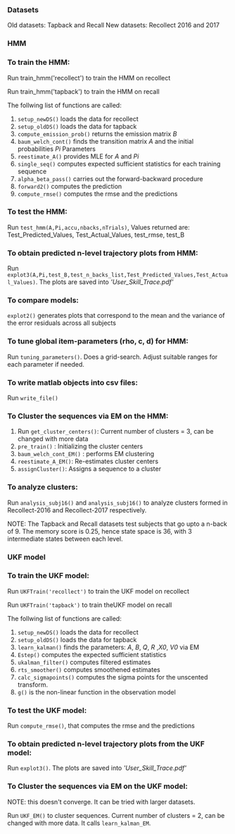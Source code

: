 ### Datasets

Old datasets: Tapback and Recall
New datasets: Recollect 2016 and 2017

### HMM

### To train the HMM:

Run train_hmm('recollect') to train the HMM on recollect

Run train_hmm('tapback') to train the HMM on recall

The follwing list of functions are called:
1. `setup_newDS()` loads the data for recollect 
2. `setup_oldDS()` loads the data for tapback
3. `compute_emission_prob()` returns the emission matrix _B_
4. `baum_welch_cont()` finds the transition matrix _A_ and the initial probabilities _Pi_ Parameters
5. `reestimate_A()` provides MLE for _A_ and _Pi_
6. `single_seq()` computes expected sufficient statistics for each training sequence
7. `alpha_beta_pass()` carries out the forward-backward procedure
8. `forward2()` computes the prediction
9. `compute_rmse()` computes the rmse and the predictions
	
### To test the HMM:

Run `test_hmm(A,Pi,accu,nbacks,nTrials)`, Values returned are: Test_Predicted_Values, Test_Actual_Values, test_rmse, test_B
	
### To obtain predicted n-level trajectory plots from HMM:

Run `explot3(A,Pi,test_B,test_n_backs_list,Test_Predicted_Values,Test_Actual_Values)`. The plots are saved into _'User_Skill_Trace.pdf'_

### To compare models:

`explot2()` generates plots that correspond to the mean and the variance of the error residuals across all subjects

### To tune global item-parameters (rho, c, d) for HMM:

Run `tuning_parameters()`. Does a grid-search. Adjust suitable ranges for each parameter if needed.
	
### To write matlab objects into csv files:

Run `write_file()`

### To Cluster the sequences via EM on the HMM:

1. Run `get_cluster_centers()`: Current number of clusters = 3, can be changed with more data
2. `pre_train()` : Initializing the cluster centers
3. `baum_welch_cont_EM()` : performs EM clustering
4. `reestimate_A_EM()`: Re-estimates cluster centers 
5. `assignCluster()`: Assigns a sequence to a cluster

### To analyze clusters:

Run `analysis_subj16()` and `analysis_subj16()` to analyze clusters formed in Recollect-2016 and Recollect-2017 respectively.

NOTE: The Tapback and Recall datasets test subjects that go upto a n-back of 9.
The memory score is 0.25, hence state space is 36, with 3 intermediate states between each level.

### UKF model

### To train the UKF model:

Run `UKFTrain('recollect')` to train the UKF model on recollect

Run `UKFTrain('tapback')` to train theUKF model on recall

The follwing list of functions are called:
1. `setup_newDS()` loads the data for recollect 
2. `setup_oldDS()` loads the data for tapback
3. `learn_kalman()` finds the parameters: _A_, _B_, _Q_, _R_ ,_X0_, _V0_ via EM
4. `Estep()` computes the expected sufficient statistics
5. `ukalman_filter()` computes filtered estimates
6. `rts_smoother()` computes smoothened estimates
7. `calc_sigmapoints()` computes the sigma points for the unscented transform.
8. `g()` is the non-linear function in the observation model
	
### To test the UKF model:

Run `compute_rmse()`, that computes the rmse and the predictions

### To obtain predicted n-level trajectory plots from the UKF model:

Run `explot3()`. The plots are saved into _'User_Skill_Trace.pdf'_

### To Cluster the sequences via EM on the UKF model:

NOTE: this doesn't converge. It can be tried with larger datasets.

Run `UKF_EM()` to cluster sequences. Current number of clusters = 2, can be changed with more data. It calls `learn_kalman_EM`.

